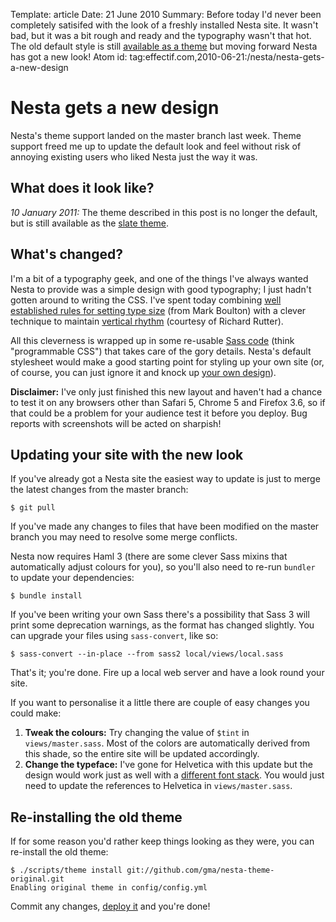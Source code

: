 Template: article
Date: 21 June 2010
Summary: Before today I'd never been completely satisifed with the look of a freshly installed Nesta site. It wasn't bad, but it was a bit rough and ready and the typography wasn't that hot. The old default style is still [available as a theme](https://github.com/gma/nesta-theme-original) but moving forward Nesta has got a new look!
Atom id: tag:effectif.com,2010-06-21:/nesta/nesta-gets-a-new-design

# Nesta gets a new design

Nesta's theme support landed on the master branch last week. Theme
support freed me up to update the default look and feel without risk of
annoying existing users who liked Nesta just the way it was.

## What does it look like?

*10 January 2011:* The theme described in this post is no longer the
default, but is still available as the [slate theme][slate].

[slate]: https://github.com/gma/nesta-theme-slate

## What's changed?

I'm a bit of a typography geek, and one of the things I've always wanted
Nesta to provide was a simple design with good typography; I just hadn't
gotten around to writing the CSS. I've spent today combining [well
established rules for setting type size][hierarchy] (from Mark Boulton)
with a clever technique to maintain [vertical rhythm][rhythm] (courtesy
of Richard Rutter).

[hierarchy]: http://www.markboulton.co.uk/journal/comments/five-simple-steps-to-better-typography-part-4
[rhythm]: http://24ways.org/2006/compose-to-a-vertical-rhythm

All this cleverness is wrapped up in some re-usable [Sass
code][sass] (think "programmable CSS") that takes care of the
gory details. Nesta's default stylesheet would make a good starting
point for styling up your own site (or, of course, you can just ignore
it and knock up [your own design](/docs/design)). 

[sass]: https://github.com/gma/nesta/blob/master/views/mixins.sass

**Disclaimer:** I've only just finished this new layout and haven't had
a chance to test it on any browsers other than Safari 5, Chrome 5 and
Firefox 3.6, so if that could be a problem for your audience test it
before you deploy. Bug reports with screenshots will be acted on
sharpish!

## Updating your site with the new look

If you've already got a Nesta site the easiest way to update is just to
merge the latest changes from the master branch:

    $ git pull

If you've made any changes to files that have been modified on the
master branch you may need to resolve some merge conflicts.

Nesta now requires Haml 3 (there are some clever Sass mixins that
automatically adjust colours for you), so you'll also need to re-run
`bundler` to update your dependencies:

    $ bundle install

If you've been writing your own Sass there's a possibility that Sass 3
will print some deprecation warnings, as the format has changed
slightly. You can upgrade your files using `sass-convert`, like so:

    $ sass-convert --in-place --from sass2 local/views/local.sass

That's it; you're done. Fire up a local web server and have a look round
your site.

If you want to personalise it a little there are couple of easy changes
you could make:

1. **Tweak the colours:** Try changing the value of `$tint` in
   `views/master.sass`. Most of the colors are automatically derived
   from this shade, so the entire site will be updated accordingly.
2. **Change the typeface:** I've gone for Helvetica with this update but
   the design would work just as well with a [different font
   stack][font-stack].
   You would just need to update the references to Helvetica in
   `views/master.sass`.

[font-stack]: http://24ways.org/2007/increase-your-font-stacks-with-font-matrix

## Re-installing the old theme

If for some reason you'd rather keep things looking as they were, you
can re-install the old theme:

    $ ./scripts/theme install git://github.com/gma/nesta-theme-original.git
    Enabling original theme in config/config.yml

Commit any changes, [deploy it](/docs/deployment) and you're done!
